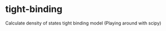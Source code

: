 tight-binding
==========

Calculate density of states tight binding model
(Playing around with scipy)

